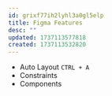 ```yaml
---
id: grixf77ih2lyhl3a0gl5elp
title: Figma Features
desc: ""
updated: 1737113577818
created: 1737113532820
---
```


- Auto Layout `CTRL + A`
- Constraints
- Components
